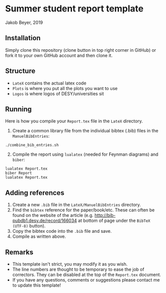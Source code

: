 # Summer student report template

Jakob Beyer, 2019

## Installation

Simply clone this repository (clone button in top right corner in GitHub) or fork it to your own GitHub account and then clone it.

## Structure

- `LateX` contains the actual latex code
- `Plots` is where you put all the plots you want to use
- `Logos` is where logos of DESY/universities sit

## Running

Here is how you compile your `Report.tex` file in the `LateX` directory.

1. Create a common library file from the individual bibtex (.bib) files in the `ManuelBibEntries`:
  ```shell
  ./combine_bib_entries.sh
  ```
2. Compile the report using `lualatex` (needed for Feynman diagrams) and `biber`:
  ```shell
  lualatex Report.tex
  biber Report
  lualatex Report.tex
  ```
  
## Adding references

1. Create a new `.bib` file in the `LateX/ManuelBibEntries` directory.
2. Find the `bibtex` reference for the paper/book/etc. These can often be found on the website of the article (e.g. <http://bib-pubdb1.desy.de/record/166034> at bottom of page under the `BibTeX (UTF-8)` button).
3. Copy the bibtex code into the `.bib` file and save.
4. Compile as written above.
  
## Remarks

- This template isn't strict, you may modify it as you wish.
- The line numbers are thought to be temporary to ease the job of correctors. They can be disabled at the top of the `Report.tex` document.
- If you have any questions, comments or suggestions please contact me to update this template!